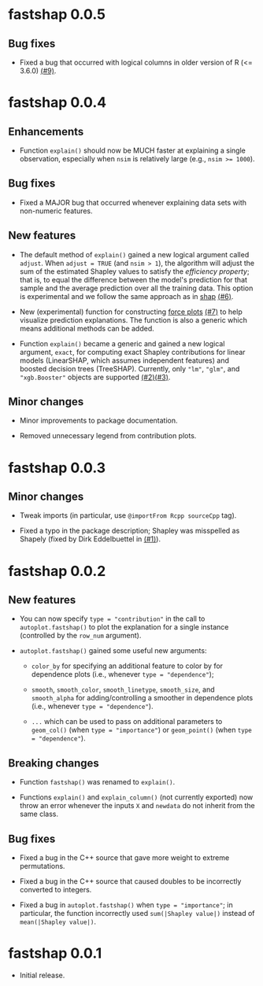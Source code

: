 # fastshap 0.0.5

## Bug fixes

* Fixed a bug that occurred with logical columns in older version of R (<= 3.6.0) [(#9)](https://github.com/bgreenwell/fastshap/issues/9).

# fastshap 0.0.4

## Enhancements

* Function `explain()` should now be MUCH faster at explaining a single observation, especially when `nsim` is relatively large (e.g., `nsim >= 1000`).

## Bug fixes

* Fixed a MAJOR bug that occurred whenever explaining data sets with non-numeric
features.

## New features

* The default method of `explain()` gained a new logical argument called `adjust`. When `adjust = TRUE` (and `nsim > 1`), the algorithm will adjust the sum of the estimated Shapley values to satisfy the *efficiency property*; that is, to equal the difference between the model's prediction for that sample and the average prediction over all the training data. This option is experimental and we follow the same approach as in
[shap](https://github.com/slundberg/shap) [(#6)](https://github.com/bgreenwell/fastshap/issues/6).

* New (experimental) function for constructing [force plots](https://github.com/slundberg/shap) [(#7)](https://github.com/bgreenwell/fastshap/issues/7) to help visualize prediction explanations. The function is also a generic which means additional methods can be added.

* Function `explain()` became a generic and gained a new logical argument, `exact`, for computing exact Shapley contributions for linear models (LinearSHAP, which assumes independent features) and boosted decision trees (TreeSHAP). Currently, only `"lm"`, `"glm"`, and `"xgb.Booster"` objects are supported [(#2)](https://github.com/bgreenwell/fastshap/issues/2)[(#3)](https://github.com/bgreenwell/fastshap/issues/3).

## Minor changes

* Minor improvements to package documentation.

* Removed unnecessary legend from contribution plots.

# fastshap 0.0.3

## Minor changes

* Tweak imports (in particular, use `@importFrom Rcpp sourceCpp` tag).

* Fixed a typo in the package description; Shapley was misspelled as Shapely (fixed by Dirk Eddelbuettel in [(#1)](https://github.com/bgreenwell/fastshap/pull/1)).

# fastshap 0.0.2

## New features

* You can now specify `type = "contribution"` in the call to `autoplot.fastshap()` to plot the explanation for a single instance (controlled by the `row_num` argument).

* `autoplot.fastshap()` gained some useful new arguments:

    - `color_by` for specifying an additional feature to color by for dependence plots (i.e., whenever `type = "dependence"`);
   
    - `smooth`, `smooth_color`, `smooth_linetype`, `smooth_size`, and `smooth_alpha` for adding/controlling a smoother in dependence plots (i.e., whenever `type = "dependence"`).
    
    - `...` which can be used to pass on additional parameters to `geom_col()` (when `type = "importance"`) or `geom_point()` (when `type = "dependence"`).

## Breaking changes

* Function `fastshap()` was renamed to `explain()`.

* Functions `explain()` and `explain_column()` (not currently exported) now throw an error whenever the inputs `X` and `newdata` do not inherit from the same class.

## Bug fixes

* Fixed a bug in the C++ source that gave more weight to extreme permutations.

* Fixed a bug in the C++ source that caused doubles to be incorrectly converted to integers.

* Fixed a bug in `autoplot.fastshap()` when `type = "importance"`; in particular, the function incorrectly used `sum(|Shapley value|)` instead of `mean(|Shapley value|)`.

# fastshap 0.0.1

* Initial release.
